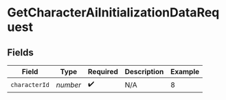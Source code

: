 # GetCharacterAiInitializationDataRequest


## Fields

| Field              | Type               | Required           | Description        | Example            |
| ------------------ | ------------------ | ------------------ | ------------------ | ------------------ |
| `characterId`      | *number*           | :heavy_check_mark: | N/A                | 8                  |